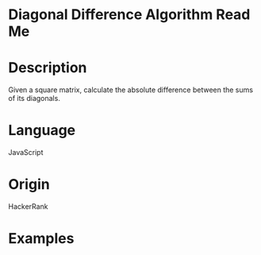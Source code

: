 # Diagonal Difference Algorithm Read Me

# Description

Given a square matrix, calculate the absolute difference between the sums of its diagonals.

# Language

JavaScript

# Origin

HackerRank

# Examples